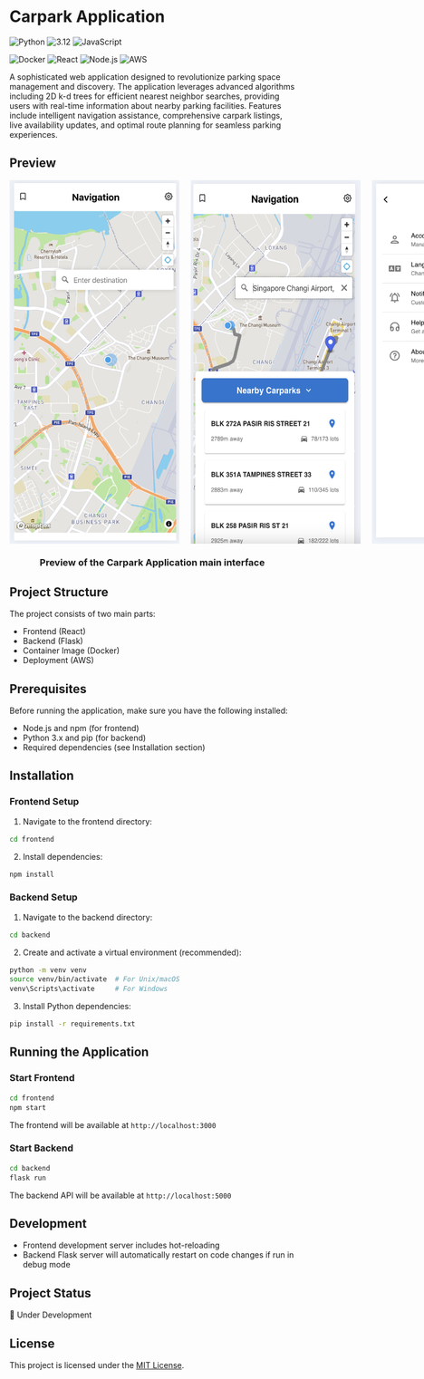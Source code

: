 # Carpark Application

![Python](https://img.shields.io/badge/Python-555555?style=for-the-badge&logo=python&logoColor=white)
![3.12](https://img.shields.io/badge/3.12-FFC11A?style=for-the-badge)
![JavaScript](https://img.shields.io/badge/JavaScript-F7DF1E?style=for-the-badge&logo=javascript&logoColor=black)

![Docker](https://img.shields.io/badge/Docker-2496ED?style=for-the-badge&logo=docker&logoColor=white)
![React](https://img.shields.io/badge/React-20232A?style=for-the-badge&logo=react&logoColor=61DAFB)
![Node.js](https://img.shields.io/badge/Node.js-43853D?style=for-the-badge&logo=node.js&logoColor=white)
![AWS](https://img.shields.io/badge/AWS-232F3E?style=for-the-badge&logo=amazon-aws&logoColor=white)

A sophisticated web application designed to revolutionize parking space management and discovery. The application leverages advanced algorithms including 2D k-d trees for efficient nearest neighbor searches, providing users with real-time information about nearby parking facilities. Features include intelligent navigation assistance, comprehensive carpark listings, live availability updates, and optimal route planning for seamless parking experiences.

## Preview

<div align="center">

<div style="display: flex; justifyContent: center; gap: 20px;">
    <img src="./Images/image_2.png" width="300" alt="Application Preview"/>
    <img src="./Images/image_5.png" width="300" alt="Application Preview"/>
        <img src="./Images/image_3.png" width="300" alt="Application Preview"/>
</div>

### Preview of the Carpark Application main interface
</div>

## Project Structure

The project consists of two main parts:
- Frontend (React)
- Backend (Flask)
- Container Image (Docker)
- Deployment (AWS)

## Prerequisites

Before running the application, make sure you have the following installed:
- Node.js and npm (for frontend)
- Python 3.x and pip (for backend)
- Required dependencies (see Installation section)

## Installation

### Frontend Setup
1. Navigate to the frontend directory:
```bash
cd frontend
```

2. Install dependencies:
```bash
npm install
```

### Backend Setup
1. Navigate to the backend directory:
```bash
cd backend
```

2. Create and activate a virtual environment (recommended):
```bash
python -m venv venv
source venv/bin/activate  # For Unix/macOS
venv\Scripts\activate     # For Windows
```

3. Install Python dependencies:
```bash
pip install -r requirements.txt
```

## Running the Application

### Start Frontend
```bash
cd frontend
npm start
```
The frontend will be available at `http://localhost:3000`

### Start Backend
```bash
cd backend
flask run
```
The backend API will be available at `http://localhost:5000`

## Development

- Frontend development server includes hot-reloading
- Backend Flask server will automatically restart on code changes if run in debug mode

## Project Status
🚧 Under Development

## License
This project is licensed under the [MIT License](LICENSE).
```
